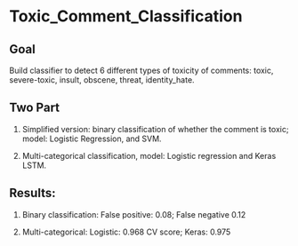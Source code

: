 # Toxic_Comment_Classification

## Goal
Build classifier to detect 6 different types of toxicity of comments: toxic, severe-toxic, insult, obscene, threat, identity_hate.


## Two Part 
1. Simplified version: binary classification of whether the comment is toxic; 
model: Logistic Regression, and SVM. 

2. Multi-categorical classification, model: Logistic regression and Keras LSTM.

## Results:
1. Binary classification: False positive: 0.08; False negative 0.12

2. Multi-categorical: Logistic: 0.968 CV score; Keras: 0.975
